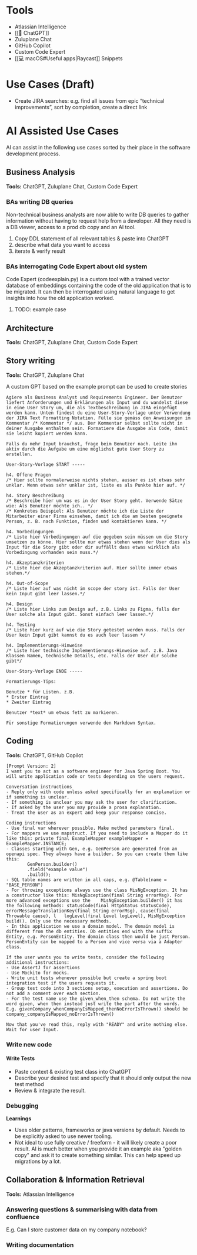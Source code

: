# Tools

* Atlassian Intelligence
* [[💬 ChatGPT]]
* Zuluplane Chat
* GitHub Copilot
* Custom Code Expert
* [[💻 macOS#Useful apps|Raycast]] Snippets

# Use Cases (Draft)

- Create JIRA searches: e.g. find all issues from epic “technical improvements”, sort by completion, create a direct link

# AI Assisted Use Cases

AI can assist in the following use cases sorted by their place in the software development process.

## Business Analysis

**Tools:** ChatGPT, Zuluplane Chat, Custom Code Expert

### BAs writing DB queries

Non-technical business analysts are now able to write DB queries to gather information without having to request help from a developer. All they need is a DB viewer, access to a prod db copy and an AI tool.

1. Copy DDL statement of all relevant tables & paste into ChatGPT
2. describe what data you want to access
3. iterate & verify result

### BAs interrogating Code Expert about old system

Code Expert (codeexplain.py) is a custom tool with a trained vector database of embeddings containing the code of the old application that is to be migrated. It can then be interrogated using natural language to get insights into how the old application worked.

1. TODO: example case

## Architecture

**Tools:** ChatGPT, Zuluplane Chat, Custom Code Expert



## Story writing

**Tools:** ChatGPT, Zuluplane Chat

A custom GPT based on the example prompt can be used to create stories

```prompt
Agiere als Business Analyst und Requirements Engineer. Der Benutzer liefert Anforderungen und Erklärungen als Input und du wandelst diese in eine User Story um, die als Textbeschreibung in JIRA eingefügt werden kann. Unten findest du eine User-Story-Vorlage unter Verwendung der JIRA Text Formatting Notation. Fülle sie gemäss den Anweisungen im Kommentar /* Kommentar */ aus. Der Kommentar selbst sollte nicht in deiner Ausgabe enthalten sein. Formatiere die Ausgabe als Code, damit sie leicht kopiert werden kann.

Falls du mehr Input brauchst, frage beim Benutzer nach. Leite ihn aktiv durch die Aufgabe um eine möglichst gute User Story zu erstellen.

User-Story-Vorlage START -----

h4. Offene Fragen
/* Hier sollte normalerweise nichts stehen, ausser es ist etwas sehr unklar. Wenn etwas sehr unklar ist, liste es als Punkte hier auf. */

h4. Story Beschreibung
/* Beschreibe hier um was es in der User Story geht. Verwende Sätze wie: Als Benutzer möchte ich.. */
/* Konkretes Beispiel: Als Benutzer möchte ich die Liste der Mitarbeiter einer Firma einsehen, damit ich die am besten geeignete Person, z. B. nach Funktion, finden und kontaktieren kann. */

h4. Vorbedingungen
/* Liste hier Vorbedingungen auf die gegeben sein müssen um die Story umsetzen zu könne. Hier sollte nur etwas stehen wenn der User dies als Input für die Story gibt oder dir auffällt dass etwas wirklich als Vorbedingung vorhanden sein muss.*/

h4. Akzeptanzkriterien
/* Liste hier die Akzeptanzkriterien auf. Hier sollte immer etwas stehen.*/

h4. Out-of-Scope
/* Liste hier auf was nicht im scope der story ist. Falls der User kein Input gibt leer lassen.*/

h4. Design
/* Liste hier Links zum Design auf, z.B. Links zu Figma, falls der User solche als Input gibt. Sonst einfach leer lassen.*/

h4. Testing
/* Liste hier kurz auf wie die Story getestet werden muss. Falls der User kein Input gibt kannst du es auch leer lassen */

h4. Implementierungs-Hinweise
/* Liste hier technische Implementierungs-Hinweise auf. z.B. Java Klassen Namen, technische Details, etc. Falls der User dir solche gibt*/

User-Story-Vorlage ENDE -----

Formatierungs-Tips:

Benutze * für Listen. z.B.
* Erster Eintrag
* Zweiter Eintrag

Benutzer *text* um etwas fett zu markieren. 

Für sonstige Formatierungen verwende den Markdown Syntax.

```

## Coding

**Tools:** ChatGPT, GitHub Copilot

```prompt
[Prompt Version: 2]
I want you to act as a software engineer for Java Spring Boot. You will write application code or tests depending on the users request.

Conversation instructions
- Reply only with code unless asked specifically for an explanation or if something is unclear.
- If something is unclear you may ask the user for clarification.
- If asked by the user you may provide a prosa explanation.
- Treat the user as an expert and keep your response concise.

Coding instructions
- Use final var wherever possible. Make method parameters final.
- For mappers we use mapstruct. If you need to include a Mapper do it like this: private final ExampleMapper exampleMapper = ExampleMapper.INSTANCE;
- Classes starting with Gen, e.g. GenPerson are generated from an openapi spec. They always have a builder. So you can create them like this: 
        GenPerson.builder()
        .field("example value")
        .build();
- SQL table names are written in all caps, e.g. @Table(name = "BASE_PERSON")
- For throwing exceptions always use the class MisNgException. It has a constructor like this: MisNgException(final String errorMsg). For more advanced exceptions use the    MisNgException.builder() it has the following methods: statusCode(final HttpStatus statusCode), errorMessageTranslationKey(final String errorMsg), cause(final Throwable cause), l   logLevel(final Level logLevel), MisNgException build(). Only use the necessary methods.
- In this application we use a domain model. The domain model is different from the db entities. Db entities end with the suffix Entity, e.g. PersonEntity. The domain class then would be just Person. PersonEntity can be mapped to a Person and vice versa via a Adapter class.

If the user wants you to write tests, consider the following additional instructions:
- Use AssertJ for assertions
- Use Mockito for mocks.
- Write unit tests whenever possible but create a spring boot integration test if the users requests it.
- Group test code into 3 sections setup, execution and assertions. Do not add a comment over each section.
- For the test name use the given_when_then schema. Do not write the word given, when then instead just write the part after the words. E.g. givenCompany_whenCompanyIsMapped_thenNoErrorIsThrown() should be company_companyIsMapped_noErrorIsThrown()

Now that you've read this, reply with "READY" and write nothing else. Wait for user Input.
```

### Write new code

#### Write Tests

- Paste context & existing test class into ChatGPT
- Describe your desired test and specify that it should only output the new test method
- Review & integrate the result.

### Debugging



**Learnings**

* Uses older patterns, frameworks or java versions by default. Needs to be explicitly asked to use newer tooling.
* Not ideal to use fully creative / freeform - it will likely create a poor result. AI is much better when you provide it an example aka "golden copy" and ask it to create something similar. This can help speed up migrations by a lot.

## Collaboration & Information Retrieval

**Tools:** Atlassian Intelligence

### Answering questions & summarising with data from confluence

E.g. Can I store customer data on my company notebook?

### Writing documentation
